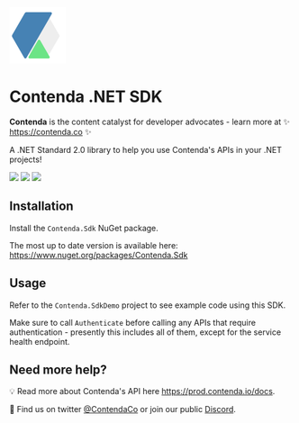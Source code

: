 ![Contenda Logo](/assets/logo_white.png)

# Contenda .NET SDK

**Contenda** is the content catalyst for developer advocates - learn more at ✨ https://contenda.co ✨

A .NET Standard 2.0 library to help you use Contenda's APIs in your .NET projects!

![](https://img.shields.io/badge/platform-any-green.svg?longCache=true&style=flat-square) ![](https://img.shields.io/badge/nuget-yes-green.svg?longCache=true&style=flat-square) ![](https://img.shields.io/badge/license-MIT-blue.svg?longCache=true&style=flat-square)

## Installation

Install the `Contenda.Sdk` NuGet package.

The most up to date version is available here: https://www.nuget.org/packages/Contenda.Sdk

## Usage

Refer to the `Contenda.SdkDemo` project to see example code using this SDK.

Make sure to call `Authenticate` before calling any APIs that require authentication - presently this includes all of them, except for the service health endpoint.

## Need more help?

💡 Read more about Contenda's API here https://prod.contenda.io/docs.

💬 Find us on twitter [@ContendaCo](https://twitter.com/ContendaCo) or join our public [Discord](https://discord.gg/bYda4pQz2v).